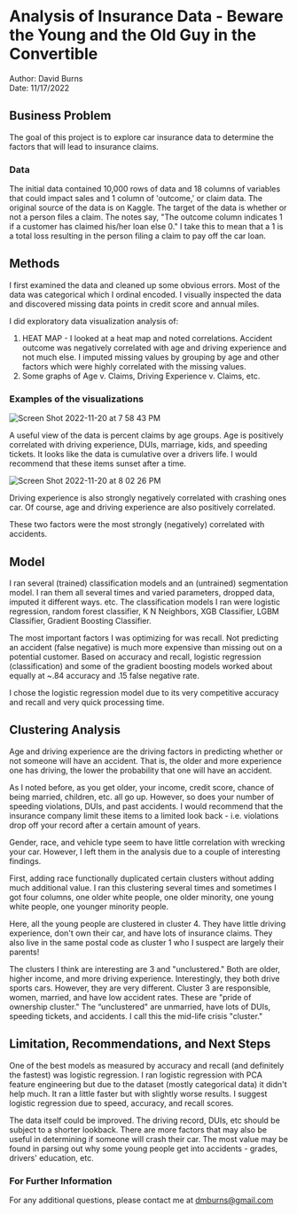 # Analysis of Insurance Data - Beware the Young and the Old Guy in the Convertible
Author: David Burns <br>
Date: 11/17/2022

## Business Problem
The goal of this project is to explore car insurance data to determine the factors that will lead to insurance claims.

### Data
The initial data contained 10,000 rows of data and 18 columns of variables that could impact sales and 1 column of 'outcome,' or claim data.   The original source of the data is on Kaggle.  The target of the data is whether or not a person files a claim. The notes say, "The outcome column indicates 1 if a customer has claimed his/her loan else 0." I take this to mean that a 1 is a total loss resulting in the person filing a claim to pay off the car loan.

## Methods
I first examined the data and cleaned up some obvious errors. Most of the data was categorical which I ordinal encoded.  I visually inspected the data and discovered missing data points in credit score and annual miles.  

I did exploratory data visualization analysis of: 

1)  HEAT MAP - I looked at a heat map and noted correlations. Accident outcome was negatively correlated with age and driving experience and not much else.  I imputed missing values by grouping by age and other factors which were highly correlated with the missing values.
2)  Some graphs of Age v. Claims, Driving Experience v. Claims, etc.


### Examples of the visualizations

![Screen Shot 2022-11-20 at 7 58 43 PM](https://user-images.githubusercontent.com/113855848/202962631-5356ec32-52a8-492b-b870-9ecaaf51b998.png)

A useful view of the data is percent claims by age groups.  Age is positively correlated with driving experience, DUIs, marriage, kids, and speeding tickets.  It looks like the data is cumulative over a drivers life.  I would recommend that these items sunset after a time.

![Screen Shot 2022-11-20 at 8 02 26 PM](https://user-images.githubusercontent.com/113855848/202963016-be11d20e-19b0-4de3-8121-5b151f70abc5.png)

Driving experience is also strongly negatively correlated with crashing ones car.  Of course, age and driving experience are also positively correlated.

These two factors were the most strongly (negatively) correlated with accidents.

## Model

I ran several (trained) classification models and an (untrained) segmentation model.  I ran them all several times and varied parameters, dropped data, imputed it different ways. etc.  The classification models I ran were logistic regression, random forest classifier, K N Neighbors, XGB Classifier, LGBM Classifier, Gradient Boosting Classifier.  

The most important factors I was optimizing for was recall.  Not predicting an accident (false negative) is much more expensive than missing out on a potential customer.  Based on accuracy and recall, logistic regression (classification) and some of the gradient boosting models worked about equally at ~.84 accuracy and .15 false negative rate.  

I chose the logistic regression model due to its very competitive accuracy and recall and very quick processing time.


## Clustering Analysis

Age and driving experience are the driving factors in predicting whether or not someone will have an accident.  That is, the older and more experience one has driving, the lower the probability that one will have an accident.  

As I noted before, as you get older, your income, credit score, chance of being married, children, etc. all go up. However, so does your number of speeding violations, DUIs, and past accidents. I would recommend that the insurance company limit these items to a limited look back - i.e. violations drop off your record after a certain amount of years. 

Gender, race, and vehicle type seem to have little correlation with wrecking your car.  However, I left them in the analysis due to a couple of interesting findings.  

First, adding race functionally duplicated certain clusters without adding much additional value. I ran this clustering several times and sometimes I got four columns, one older white people, one older minority, one young white people, one younger minority people.  

Here, all the young people are clustered in cluster 4.  They have little driving experience, don't own their car, and have lots of insurance claims. They also live in the same postal code as cluster 1 who I suspect are largely their parents!

The clusters I think are interesting are 3 and "unclustered."  Both are older, higher income, and more driving experience.  Interestingly, they both drive sports cars.  However, they are very different.  Cluster 3 are responsible, women, married, and have low accident rates. These are "pride of ownership cluster."  The “unclustered" are unmarried, have lots of DUIs, speeding tickets, and accidents.  I call this the mid-life crisis "cluster."  

## Limitation, Recommendations, and Next Steps

One of the best models as measured by accuracy and recall (and definitely the fastest) was logistic regression.  I ran logistic regression with PCA feature engineering but due to the dataset (mostly categorical data)  it didn't help much. It ran a little faster but with slightly worse results.  I suggest logistic regression due to speed, accuracy, and recall scores.

The data itself could be improved.  The driving record, DUIs, etc should be subject to a shorter lookback.  There are more factors that may also be useful in determining if someone will crash their car. The most value may be found in parsing out why some young people get into accidents - grades, drivers' education, etc.  

### For Further Information

For any additional questions, please contact me at dmburns@gmail.com

